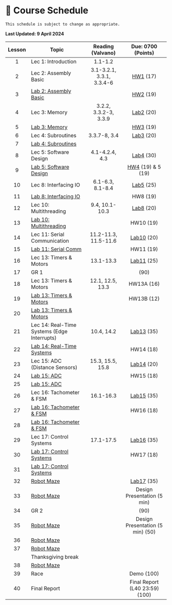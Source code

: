 # 📆 Course Schedule

```{note}
This schedule is subject to change as appropriate.
```
**Last Updated: 9 April 2024**

| Lesson |                           Topic                  |   Reading (Valvano)  |     Due: 0700 (Points)                    |
|:------:|--------------------------------------------------|:--------------------:|:-----------------------------------------:|
| 1      | Lec 1: Introduction                              | 1.1-1.2              |                                           |
| 2      | Lec 2: Assembly Basic                            | 3.1-3.2.1, 3.3.1, 3.3.4-6| [HW1](Assignments/homework1.md)   (17)|
| 3      | [Lab 2: Assembly Basic](Assignments/lab2.md)     |                      | [HW2](Assignments/homework2.md)       (19)|
| 4      | Lec 3: Memory                                    | 3.2.2, 3.3.2-3, 3.3.9| [Lab2](Assignments/lab2.md)           (20)|
| 5      | [Lab 3: Memory](Assignments/lab3.md)             |                      | [HW3](Assignments/homework3.md)       (19)|
| 6      | Lec 4: Subroutines                               | 3.3.7-8, 3.4         | [Lab3](Assignments/lab3.md)           (20)|
| 7      | [Lab 4: Subroutines](Assignments/lab4.md)        |                      |                                           |
| 8      | Lec 5: Software Design                           | 4.1-4.2.4, 4.3       | [Lab4](Assignments/lab4.md)           (30)|
| 9      | [Lab 5: Software Design](Assignments/lab5.md)    |                      | [HW4](Assignments/homework4.md)  (19) & 5 (19)|
| 10     | Lec 8: Interfacing IO                            | 6.1-6.3, 8.1-8.4     | [Lab5](Assignments/lab5.md)           (25)|
| 11     | [Lab 8: Interfacing IO](Assignments/lab8.md)     |                      | HW8                                   (19)|
| 12     | Lec 10: Multithreading                           | 9.4, 10.1-10.3       | [Lab8](Assignments/lab8.md)           (20)|
| 13     | [Lab 10: Multithreading](Assignments/lab10.md)   |                      | HW10                                  (19)|
| 14     | Lec 11: Serial Communication                     | 11.2-11.3, 11.5-11.6 | [Lab10](Assignments/lab10.md)         (20)|
| 15     | [Lab 11: Serial Comm](Assignments/lab11.md)      |                      | HW11                                  (19)|
| 16     | Lec 13: Timers & Motors                          | 13.1-13.3            | [Lab11](Assignments/lab11.md)         (25)|
| 17     | GR 1                                             |                      |                                       (90)|
| 18     | Lec 13: Timers & Motors                          | 12.1, 12.5, 13.3     | HW13A                                 (16)|
| 19     | [Lab 13: Timers & Motors](Assignments/lab13.md)  |                      | HW13B                                 (12)|
| 20     | [Lab 13: Timers & Motors](Assignments/lab13.md)  |                      |                                           |
| 21     | Lec 14: Real-Time Systems (Edge Interrupts)      | 10.4, 14.2           | [Lab13](Assignments/lab13.md)         (35)|
| 22     | [Lab 14: Real-Time Systems](Assignments/lab14.md)|                      | HW14                                  (18)|
| 23     | Lec 15: ADC (Distance   Sensors)                 | 15.3, 15.5, 15.8     | [Lab14](Assignments/lab14.md)         (20)|
| 24     | [Lab 15: ADC](Assignments/lab15.md)              |                      | HW15                                  (18)|
| 25     | [Lab 15: ADC](Assignments/lab15.md)              |                      |                                           |
| 26     | Lec 16: Tachometer & FSM                         | 16.1-16.3            | [Lab15](Assignments/lab15.md)         (35)|
| 27     | [Lab 16: Tachometer & FSM](Assignments/lab16.md) |                      | HW16                                  (18)|
| 28     | [Lab 16: Tachometer & FSM](Assignments/lab16.md) |                      |                                           |
| 29     | Lec 17: Control Systems                          | 17.1-17.5            | [Lab16](Assignments/lab16.md)         (35)|
| 30     | [Lab 17: Control Systems](Assignments/lab17.md)  |                      | HW17                                  (18)|
| 31     | [Lab 17: Control Systems](Assignments/lab17.md)  |                      |                                           |
| 32     | [Robot Maze](Assignments/project.md)             |                      | [Lab17](Assignments/lab17.md)         (35)|
| 33     | [Robot Maze](Assignments/project.md)             |                      | Design Presentation (5 min)               |
| 34     | GR 2                                             |                      |                                       (90)|
| 35     | [Robot Maze](Assignments/project.md)             |                      | Design Presentation (5 min)           (50)|
| 36     | [Robot Maze](Assignments/project.md)             |                      |                                           |
| 37     | [Robot Maze](Assignments/project.md)             |                      |                                           |
|        | Thanksgiving break                               |                      |                                           |
| 38     | [Robot Maze](Assignments/project.md)             |                      |                                           |
| 39     | Race                                             |                      | Demo                                 (100)|
| 40     | Final Report                                     |                      | Final Report (L40 23:59)             (100)|
